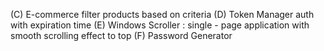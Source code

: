 (C) E-commerce filter products based on criteria
(D) Token Manager auth with expiration time
(E) Windows Scroller : single - page application with smooth scrolling effect to top
(F) Password Generator
